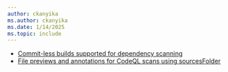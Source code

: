 ```yaml
---
author: ckanyika
ms.author: ckanyika
ms.date: 1/14/2025
ms.topic: include
---
```


- [Commit-less builds supported for dependency scanning ](#commit-less-builds-supported-for-dependency-scanning )
- [File previews and annotations for CodeQL scans using sourcesFolder](#file-previews-and-annotations-for-codeql-scans-using-sourcesfolder)



